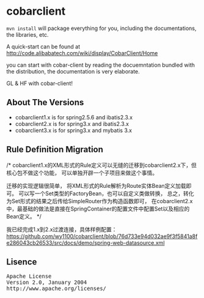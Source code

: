 cobarclient
============


`mvn install` will package everything for you, including the documentations, the libraries, etc.

A quick-start can be found at <http://code.alibabatech.com/wiki/display/CobarClient/Home>

you can start with cobar-client by reading the docuemntation bundled with the distribution, the documentation is very elaborate.

GL & HF with cobar-client!



## About The Versions
- cobarclient1.x is for spring2.5.6 and ibatis2.3.x
- cobarclient2.x is for spring3.x and ibatis2.3.x
- cobarclient3.x is for spring3.x and mybatis 3.x

## Rule Definition Migration
/*
cobarclient1.x的XML形式的Rule定义可以无缝的迁移到cobarclient2.x下，但核心包不做这个功能， 可以单独开辟一个子项目来做这个事情。

迁移的实现逻辑很简单， 将XML形式的Rule解析为Route实体Bean定义加载即可。 可以写一个Set<Route>类型的FactoryBean，也可以自定义类做转换， 总之，转化为Set<Route>形式的结果之后传给SimpleRouter作为构造函数即可， 在cobarclient2.x中，最基础的做法是直接在SpringContainer的配置文件中配置Set<Route>以及相应的Bean定义。
*/

我已经完成1.x到2.x过渡连接，具体样例配置：https://github.com/wy1100/cobarclient/blob/76d733e94d032ae9f3f5841a8fe286043cb26533/src/docs/demo/spring-web-datasource.xml



## Lisence 
<pre>
Apache License
Version 2.0, January 2004
http://www.apache.org/licenses/
</pre>